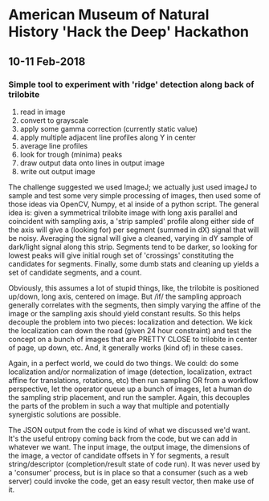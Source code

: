 
# American Museum of Natural History 'Hack the Deep' Hackathon
## 10-11 Feb-2018

### Simple tool to experiment with 'ridge' detection along back of trilobite

1. read in image
2. convert to grayscale
3. apply some gamma correction (currently static value)
4. apply multiple adjacent line profiles along Y in center
5. average line profiles
6. look for trough (minima) peaks
7. draw output data onto lines in output image
8. write out output image

The challenge suggested we used ImageJ; we actually just used imageJ to sample and test some very simple processing of images, then used some of those ideas via OpenCV, Numpy, et al inside of a python script. The general idea is: given a symmetrical trilobite image with long axis parallel and coincident with sampling axis, a 'strip sampled' profile along either side of the axis will give a (looking for) per segment (summed in dX) signal that will be noisy. Averaging the signal will give a cleaned, varying in dY sample of dark/light signal along this strip. Segments tend to be darker, so looking for lowest peaks will give initial rough set of 'crossings' constituting the candidates for segments. Finally, some dumb stats and cleaning up yields a set of candidate segments, and a count.

Obviously, this assumes a lot of stupid things, like, the trilobite is positioned up/down, long axis, centered on image. But /if/ the sampling approach generally correlates with the segments, then simply varying the affine of the image or the sampling axis should yield constant results. So this helps decouple the problem into two pieces: localization and detection. We kick the localization can down the road (given 24 hour constraint) and test the concept on a bunch of images that are PRETTY CLOSE to trilobite in center of page, up down, etc. And, it generally works (kind of) in these cases.

Again, in a perfect world, we could do two things. We could: do some localization and/or normalization of image (detection, localization, extract affine for translations, rotations, etc) then run sampling OR from a workflow perspective, let the operator queue up a bunch of images, let a human do the sampling strip placement, and run the sampler. Again, this decouples the parts of the problem in such a way that multiple and potentially synergistic solutions are possible.

The JSON output from the code is kind of what we discussed we'd want. It's the useful entropy coming back from the code, but we can add in whatever we want. The input image, the output image, the dimensions of the image, a vector of candidate offsets in Y for segments, a result string/descriptor (completion/result state of code run). It was never used by a 'consumer' process, but is in place so that a consumer (such as a web server) could invoke the code, get an easy result vector, then make use of it.
